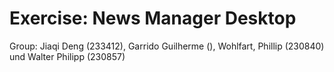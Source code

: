 # Exercise: News Manager Desktop

Group: Jiaqi Deng (233412), Garrido Guilherme (), Wohlfart, Phillip (230840) und Walter Philipp (230857)
